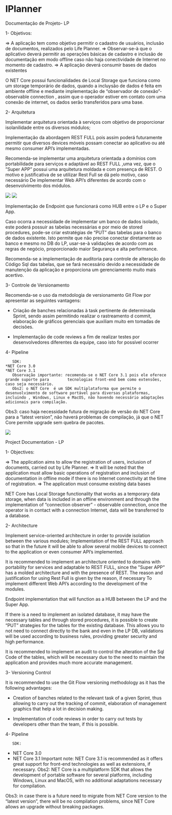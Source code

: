 # IPlanner

Documentação de Projeto- LP


1-	Objetivos:

=> A aplicação tem como objetivo permitir o cadastro de usuários, inclusão de documentos, realizados pelo Life Planner.
=> Observar-se-à que o aplicativo deverá permitir as operações básicas de cadastro e inclusão de documentação em modo offline caso não    haja conectividade de Internet no momento de cadastro.
=> A aplicação deverá consumir bases de dados existentes

O NET Core possui funcionalidades de Local Storage que funciona como um storage temporário de dados, quando a incluysão de dados é feita em ambiente offline e mediante implementação de “observador de conexão”- observable connection , assim que o operador estiver em contato com uma conexão de internet, os dados serão transferidos para uma base.

2-	Arquitetura

Implementar arquitetura orientada à serviços com objetivo de proporcionar isolanilidade entre os diversos módulos;

Implementação da abordagem REST FULL pois assim poderá futuramente permitir que diversos devices móveis possam conectar ao aplicativo ou até mesmo consumer API’s implementadas.

Recomenda-se implementar uma arquitetura orientada a domínios com portabilidade para serviços e adaptável ao REST FULL ,uma vez, que o ”Super APP” possui uma arquitetura moldada e com presença de REST. O motivo e justificativa de se utilizar Rest Full se dá pelo motivo, caso necessário
De implementar Web API’s diferentes de acordo com o desenvolvimento dos módulos.



<img src="https://i.ytimg.com/vi/EwNC0G_2Isc/maxresdefault.jpg">
<img src="https://encrypted-tbn0.gstatic.com/images?q=tbn%3AANd9GcQ-iJCR0lv0n_he0XAliDup0_AyBvhq8Ejj231k9OQLEPP6I6MK&usqp=CAU">




Implementação de Endpoint que funcionará como HUB entre o LP e o Super App.

Caso ocorra a necessidade de implementar um banco de dados isolado, este poderá possuir as tabelas necessárias e por meio de stored procedures, pode-se criar estratégias de “PUT” das tabelas para o banco de dados existente. Isto permite que não precise conectar diretamente ao banco e mesmo no DB do LP, usar-se-à validações de acordo com as regras de negócio, proporcionado maior Segurança e alta performance.

Recomenda-se a implementação de auditoria para controle de alteração do Código Sql das tabelas, que se fará necessário devido a necessidade de manutenção da aplicação e proporciona
um gerenciamento muito mais acertivo.

3-      Controle de Versionamento


  Recomenda-se o uso da metodologia de versionamento Git Flow por apresentar as seguintes vantagens:
  
-	Criação de banches relacionadas à task pertinente de determinada Sprint, sendo assim permitindo realizar o rastreamento d      commit,       elaboração de gráficos gerenciais que auxiliam muito em tomadas de decisões.
	
-	Implementação de code reviews a fim de realizar testes por desenvolvedores diferentes da equipe, caso isto for possível ocorrer













4-	Pipeline

       SDK:
	*NET Core 3.0
	*NET Core 3.1
       Observação importante: recomenda-se o NET Core 3.1 pois ele oferece grande suporte para        tecnologias front-end bem como extensões, caso seja necessário.
       Obs2: o NET Core  é um SDK multiplataforma que permite o desenvolvimento de software portável para diversas plataformas, incluindo , Windows, Linux e MacOS, não havendo necessário adaptações adicionais para compilação.


Obs3: caso haja necessidade futura de migração de versão do NET Core para a “latest version”, não haverá problemas de compilação, já que o NET Core permite upgrade sem quebra de pacotes.


<img src="https://hackernoon.com/hn-images/1*YVxaXqiIYskqPauNKZ2OSA.png">


Project Documentation - LP 

1- Objectives: 

=> The application aims to allow the registration of users, inclusion of documents, carried out by Life Planner. 
=> It will be noted that the application must allow basic operations of registration and inclusion of documentation in offline mode if    there is no Internet connectivity at the time of registration. 
=> The application must consume existing data bases 

   NET Core has Local Storage functionality that works as a temporary data storage, when data is included in an offline environment and through the implementation of “connection observer” - observable connection, once the operator is in contact with a connection Internet, data will be transferred to a database.  

2- Architecture 

Implement service-oriented architecture in order to provide isolation between the various modules; Implementation of the REST FULL approach so that in the future it will be able to allow several mobile devices to connect to the application or even consumer API’s implemented.

It is recommended to implement an architecture oriented to domains with portability for services and adaptable to REST FULL, since the "Super APP" has a molded architecture and with the presence of REST. The reason and justification for using Rest Full is given by the reason, if necessary To implement different Web API’s according to the development of the modules. 

Endpoint implementation that will function as a HUB between the LP and the Super App. 

If there is a need to implement an isolated database, it may have the necessary tables and through stored procedures, it is possible to create “PUT” strategies for the tables for the existing database. This allows you to not need to connect directly to the bank and even in the LP DB, validations will be used according to business rules, providing greater security and high performance. 

It is recommended to implement an audit to control the alteration of the Sql Code of the tables, which will be necessary due to the need to maintain the application and provides much more accurate management.

3- Versioning Control   

It is recommended to use the Git Flow versioning methodology as it has the following advantages:    

- Creation of banches related to the relevant task of a given Sprint, thus allowing to carry out the tracking of commit, elaboration of management graphics that help a lot in decision making. 

- Implementation of code reviews in order to carry out tests by developers other than the team, if this is possible.












4- Pipeline

       SDK:
* NET Core 3.0
* NET Core 3.1
       Important note: NET Core 3.1 is recommended as it offers great support for front-end technologies as well as extensions, if necessary.
       Obs2: NET Core is a multiplatform SDK that allows the development of portable software for several platforms, including Windows, Linux and MacOS, with no additional adaptations necessary for compilation.


Obs3: in case there is a future need to migrate from NET Core version to the “latest version”, there will be no compilation problems, since NET Core allows an upgrade without breaking packages.


